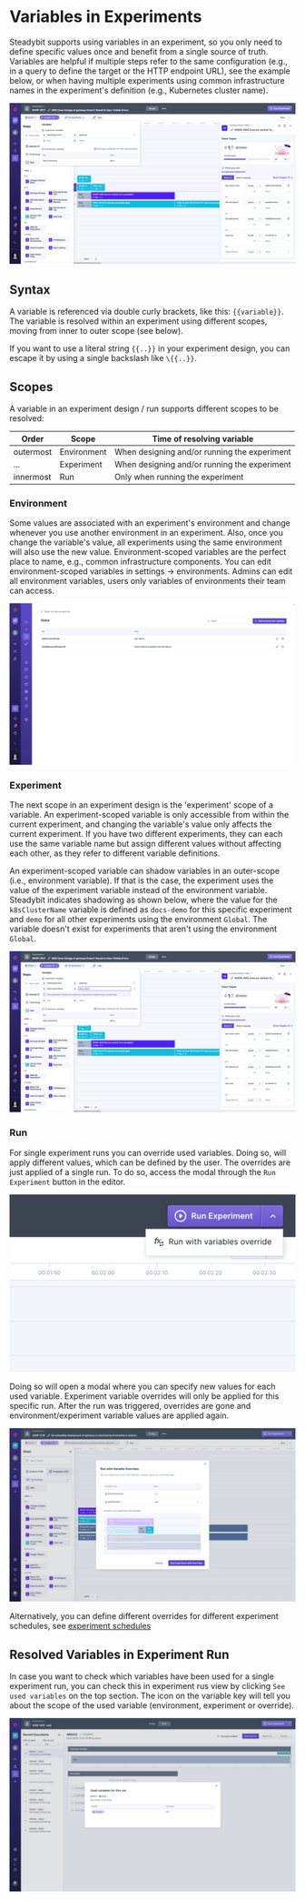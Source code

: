 # Variables in Experiments

Steadybit supports using variables in an experiment, so you only need to define specific values once and benefit from a single source of truth.
Variables are helpful if multiple steps refer to the same configuration (e.g., in a query to define the target or the HTTP endpoint URL), see the example below,
or when having multiple experiments using common infrastructure names in the experiment's definition (e.g., Kubernetes cluster name).

![Variables in an experiment](variable-experiment.png)

## Syntax

A variable is referenced via double curly brackets, like this: `{{variable}}`.
The variable is resolved within an experiment using different scopes, moving from inner to outer scope (see below).

If you want to use a literal string `{{..}}` in your experiment design, you can escape it by using a single backslash like `\{{..}}`.

## Scopes

A variable in an experiment design / run supports different scopes to be resolved:

| Order     | Scope       | Time of resolving variable                   |
|-----------|-------------|----------------------------------------------|
| outermost | Environment | When designing and/or running the experiment |
| ...       | Experiment  | When designing and/or running the experiment |
| innermost | Run         | Only when running the experiment             |

### Environment

Some values are associated with an experiment's environment and change whenever you use another environment in an experiment.
Also, once you change the variable's value, all experiments using the same environment will also use the new value.
Environment-scoped variables are the perfect place to name, e.g., common infrastructure components.
You can edit environment-scoped variables in settings -> environments.
Admins can edit all environment variables, users only variables of environments their team can access.

![Variables scoped to an environment](variable-environment.png)

### Experiment

The next scope in an experiment design is the 'experiment' scope of a variable.
An experiment-scoped variable is only accessible from within the current experiment, and changing the variable's value only affects the current experiment.
If you have two different experiments, they can each use the same variable name but assign different values without affecting each other, as they refer to
different variable definitions.

An experiment-scoped variable can shadow variables in an outer-scope (i.e., environment variable).
If that is the case, the experiment uses the value of the experiment variable instead of the environment variable.
Steadybit indicates shadowing as shown below, where the value for the `k8sClusterName` variable is defined as `docs-demo` for this specific experiment and
`demo` for all other experiments using the environment `Global`.
The variable doesn't exist for experiments that aren't using the environment `Global`.

![Variable shadowing in an experiment an environment-scoped variable](variable-experiment-shadow.png)

### Run

For single experiment runs you can override used variables. Doing so, will apply different values, which can be defined by the user. The overrides are just
applied of a single run. To do so, access the modal through the `Run Experiment` button in the editor.

![How to access experiment overrides](experiment-run-with-overrides.png)

Doing so will open a modal where you can specify new values for each used variable. Experiment variable overrides will only be applied for this specific run.
After the run was triggered, overrides are gone and environment/experiment variable values are applied again.

![Defining experiment variable overrides](experiment-run-with-overrides-modal.png)

Alternatively, you can define different overrides for different experiment schedules, see [experiment schedules](schedule/README.md)

## Resolved Variables in Experiment Run 

In case you want to check which variables have been used for a single experiment run, you can check this in experiment rus view by clicking `See used variables`
on the top section. The icon on the variable key will tell you about the scope of the used variable (environment, experiment or override).

![Defining experiment variable overrides](experiment-run-overrides.png)